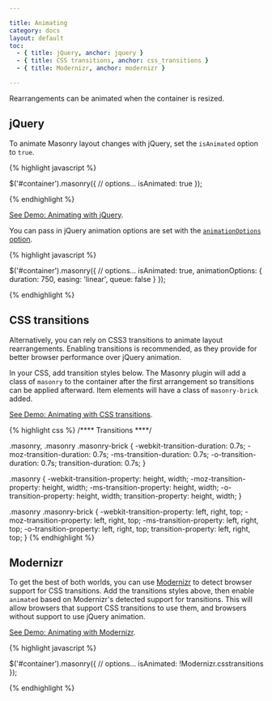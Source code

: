 ```yaml
---

title: Animating
category: docs
layout: default
toc:
  - { title: jQuery, anchor: jquery }
  - { title: CSS transitions, anchor: css_transitions }
  - { title: Modernizr, anchor: modernizr }

---
```


Rearrangements can be animated when the container is resized.

## jQuery

To animate Masonry layout changes with jQuery, set the `isAnimated` option to `true`.

{% highlight javascript %}

$('#container').masonry({
  // options...
  isAnimated: true
});

{% endhighlight %}

[See Demo: Animating with jQuery](../demos/animating-jquery.html).

You can pass in jQuery animation options are set with the [`animationOptions` option](options.html#animationoptions).

{% highlight javascript %}

$('#container').masonry({
  // options...
  isAnimated: true,
  animationOptions: {
    duration: 750,
    easing: 'linear',
    queue: false
  }
});

{% endhighlight %}

## CSS transitions

Alternatively, you can rely on CSS3 transitions to animate layout rearrangements. Enabling transitions is recommended, as they provide for better browser performance over jQuery animation.

In your CSS, add transition styles below. The Masonry plugin will add a class of `masonry` to the container after the first arrangement so transitions can be applied afterward. Item elements will have a class of `masonry-brick` added.

[See Demo: Animating with CSS transitions](../demos/animating-css-transitions.html).

{% highlight css %}
/**** Transitions ****/

.masonry,
.masonry .masonry-brick {
  -webkit-transition-duration: 0.7s;
     -moz-transition-duration: 0.7s;
      -ms-transition-duration: 0.7s;
       -o-transition-duration: 0.7s;
          transition-duration: 0.7s;
}

.masonry {
  -webkit-transition-property: height, width;
     -moz-transition-property: height, width;
      -ms-transition-property: height, width;
       -o-transition-property: height, width;
          transition-property: height, width;
}

.masonry .masonry-brick {
  -webkit-transition-property: left, right, top;
     -moz-transition-property: left, right, top;
      -ms-transition-property: left, right, top;
       -o-transition-property: left, right, top;
          transition-property: left, right, top;
}
{% endhighlight %}

## Modernizr

To get the best of both worlds, you can use [Modernizr](http://www.modernizr.com/) to detect browser support for CSS transitions. Add the transitions styles above, then enable `animated` based on Modernizr's detected support for transitions. This will allow browsers that support CSS transitions to use them, and browsers without support to use jQuery animation.

[See Demo: Animating with Modernizr](../demos/animating-modernizr.html).

{% highlight javascript %}

$('#container').masonry({
  // options...
  isAnimated: !Modernizr.csstransitions
});

{% endhighlight %}
